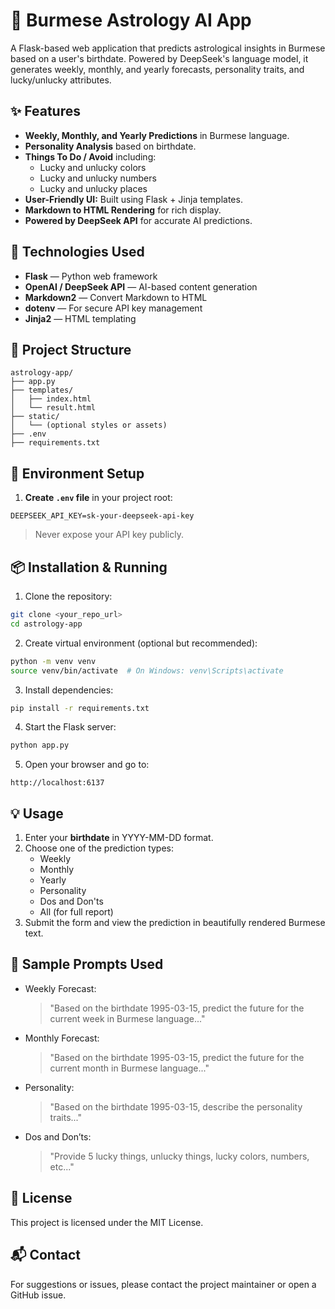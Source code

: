 # 🌟 Burmese Astrology AI App

A Flask-based web application that predicts astrological insights in Burmese based on a user's birthdate. Powered by DeepSeek's language model, it generates weekly, monthly, and yearly forecasts, personality traits, and lucky/unlucky attributes.

## ✨ Features

* **Weekly, Monthly, and Yearly Predictions** in Burmese language.
* **Personality Analysis** based on birthdate.
* **Things To Do / Avoid** including:
  - Lucky and unlucky colors
  - Lucky and unlucky numbers
  - Lucky and unlucky places
* **User-Friendly UI:** Built using Flask + Jinja templates.
* **Markdown to HTML Rendering** for rich display.
* **Powered by DeepSeek API** for accurate AI predictions.

## 🧠 Technologies Used

* **Flask** — Python web framework
* **OpenAI / DeepSeek API** — AI-based content generation
* **Markdown2** — Convert Markdown to HTML
* **dotenv** — For secure API key management
* **Jinja2** — HTML templating

## 📁 Project Structure

```
astrology-app/
├── app.py
├── templates/
│   ├── index.html
│   └── result.html
├── static/
│   └── (optional styles or assets)
├── .env
├── requirements.txt
```

## 🔑 Environment Setup

1. **Create `.env` file** in your project root:

```
DEEPSEEK_API_KEY=sk-your-deepseek-api-key
```

> Never expose your API key publicly.

## 📦 Installation & Running

1. Clone the repository:

```bash
git clone <your_repo_url>
cd astrology-app
```

2. Create virtual environment (optional but recommended):

```bash
python -m venv venv
source venv/bin/activate  # On Windows: venv\Scripts\activate
```

3. Install dependencies:

```bash
pip install -r requirements.txt
```

4. Start the Flask server:

```bash
python app.py
```

5. Open your browser and go to:

```
http://localhost:6137
```

## 💡 Usage

1. Enter your **birthdate** in YYYY-MM-DD format.
2. Choose one of the prediction types:
   - Weekly
   - Monthly
   - Yearly
   - Personality
   - Dos and Don'ts
   - All (for full report)
3. Submit the form and view the prediction in beautifully rendered Burmese text.

## 🧪 Sample Prompts Used

* Weekly Forecast:
  > "Based on the birthdate 1995-03-15, predict the future for the current week in Burmese language..."

* Monthly Forecast:
  > "Based on the birthdate 1995-03-15, predict the future for the current month in Burmese language..."

* Personality:
  > "Based on the birthdate 1995-03-15, describe the personality traits..."

* Dos and Don’ts:
  > "Provide 5 lucky things, unlucky things, lucky colors, numbers, etc..."

## 📜 License

This project is licensed under the MIT License.

## 📬 Contact

For suggestions or issues, please contact the project maintainer or open a GitHub issue.
